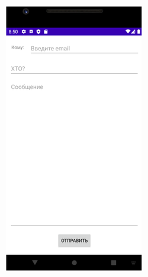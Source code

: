 ![скрин](https://raw.githubusercontent.com/User-Student-A/MobileProjects/main/MyApplication_3/img.png)
